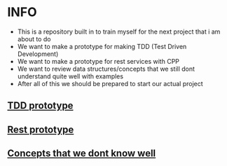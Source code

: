 # INFO
- This is a repository built in to train myself for the next project that i am about to do
- We want to make a prototype for making TDD (Test Driven Development)
- We want to make a prototype for rest services with CPP
- We want to review data structures/concepts that we still dont understand quite well with examples
- After all of this we should be prepared to start our actual project
## [TDD prototype](./tdd/)
## [Rest prototype](./rest/)
## [Concepts that we dont know well](./concepts-review/)